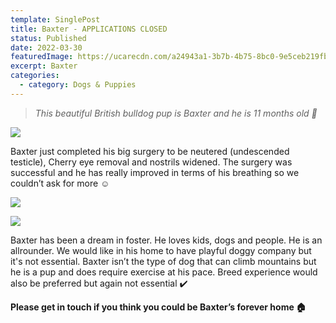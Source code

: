 ```yaml
---
template: SinglePost
title: Baxter - APPLICATIONS CLOSED
status: Published
date: 2022-03-30
featuredImage: https://ucarecdn.com/a24943a1-3b7b-4b75-8bc0-9e5ceb219fb2/-/crop/1431x980/0,61/-/preview/
excerpt: Baxter
categories:
  - category: Dogs & Puppies
---
```

> *This beautiful British bulldog pup is Baxter and he is 11 months old 🐶*



![](https://ucarecdn.com/0faa5606-404b-4ed1-9bec-afce902d3fa0/)

Baxter just completed his big surgery to be neutered (undescended testicle), Cherry eye removal and nostrils widened. The surgery was successful and he has really improved in terms of his breathing so we couldn’t ask for more ☺️

![](https://ucarecdn.com/dfee9fe9-fd04-45a7-aea8-8efb94e42196/)

![](https://ucarecdn.com/f7a8bb41-30b5-4e8f-957b-8bd00f5948a9/)


Baxter has been a dream in foster. He loves kids, dogs and people. He is an allrounder. We would like in his home to have playful doggy company but it's not essential. Baxter isn’t the type of dog that can climb mountains but he is a pup and does require exercise at his pace. Breed experience would also be preferred but again not essential ✔️ 


**Please get in touch if you think you could be Baxter’s forever home 🏠**
